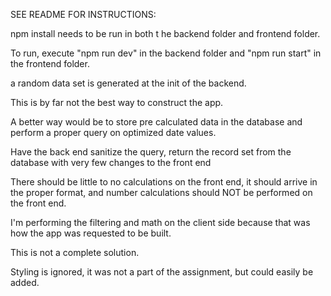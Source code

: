SEE README FOR INSTRUCTIONS:

npm install needs to be run in both t he backend folder and frontend folder.

To run, execute "npm run dev" in the backend folder and "npm run start" in the frontend folder.

a random data set is generated at the init of the backend.

This is by far not the best way to construct the app.

A better way would be to store pre calculated data in the database and perform a proper query on optimized date values.

Have the back end sanitize the query, return the record set from the database with very few changes to the front end

There should be little to no calculations on the front end, it should arrive in the proper format, and number calculations should NOT be performed on the front end.

I'm performing the filtering and math on the client side because that was how the app was requested to be built.

This is not a complete solution.

Styling is ignored, it was not a part of the assignment, but could easily be added.